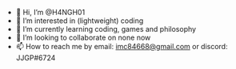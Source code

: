 - 👋 Hi, I’m @H4NGH01
- 👀 I’m interested in (lightweight) coding
- 🌱 I’m currently learning coding, games and philosophy
- 💞️ I’m looking to collaborate on none now
- 📫 How to reach me by email: imc84668@gmail.com or discord: JJGP#6724

<!---
H4NGH01/H4NGH01 is a ✨ special ✨ repository because its `README.md` (this file) appears on your GitHub profile.
You can click the Preview link to take a look at your changes.
--->
